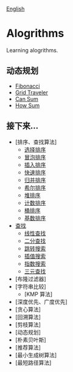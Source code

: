 [English](/README.md)

# Alogrithms
Learning alogrithms.

## 动态规划
  - [Fibonacci](dynamic-programming/fibonacci.go)
  - [Grid Traveler](dynamic-programming/grid_traveler.go)
  - [Can Sum](dynamic-programming/cansum.go)
  - [How Sum](dynamic-programming/howsum.go)

## 接下来...
* [排序、查找算法]
  * [选择排序](https://www.geeksforgeeks.org/selection-sort/)
  * [冒泡排序](http://geeksquiz.com/bubble-sort/)
  * [插入排序](http://geeksquiz.com/insertion-sort/)
  * [快速排序](http://geeksquiz.com/quick-sort/)
  * [归并排序](http://geeksquiz.com/merge-sort/)
  * [希尔排序](https://www.geeksforgeeks.org/shellsort/)
  * [堆排序](http://geeksquiz.com/heap-sort/)
  * [计数排序](https://www.geeksforgeeks.org/counting-sort/)
  * [桶排序](https://www.geeksforgeeks.org/bucket-sort-2/)
  * [基数排序](https://www.geeksforgeeks.org/radix-sort/)
* [查找](#)
  * [线性查找](https://www.geeksforgeeks.org/linear-search/)
  * [二分查找](http://geeksquiz.com/binary-search/)
  * [跳转搜索](https://www.geeksforgeeks.org/jump-search/)
  * [插值搜索](https://www.geeksforgeeks.org/interpolation-search/)
  * [指数搜索](https://www.geeksforgeeks.org/exponential-search/)
  * [三元查找](https://www.geeksforgeeks.org/binary-search-preferred-ternary-search/)
* [布隆过滤器]
* [字符串比较]
  * [KMP 算法]
* [深度优先、广度优先]
* [贪心算法]
* [回溯算法]
* [剪枝算法]
* [动态规划]
* [朴素贝叶斯]
* [推荐算法]
* [最小生成树算法]
* [最短路径算法]